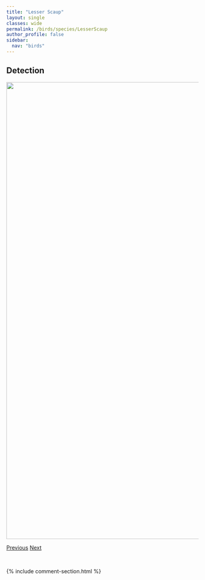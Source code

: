```yaml
---
title: "Lesser Scaup"
layout: single
classes: wide
permalink: /birds/species/LesserScaup
author_profile: false
sidebar:
  nav: "birds"
---
```


<h2>Detection</h2>

<a href="https://drive.google.com/uc?export=view&id=1if0rvwmAS1bPmAtsEavpAARppkTwJRi5">
<img src="https://drive.google.com/uc?export=view&id=1if0rvwmAS1bPmAtsEavpAARppkTwJRi5" height = "1200" width = "800">
</a>

<a href="/birds/species/LongearedOwl/" class="pagination--pager" title="Long-eared Owl">Previous</a> <a href="/birds/species/LesserYellowlegs/" class="pagination--pager" title="Lesser Yellowlegs">Next</a>

<p>&nbsp;</p>

{% include comment-section.html %}
